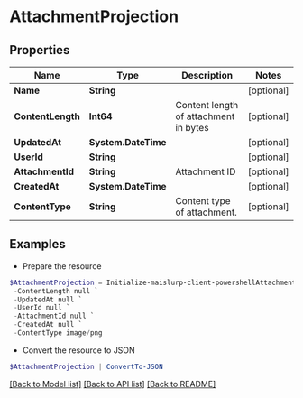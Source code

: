 # AttachmentProjection
## Properties

Name | Type | Description | Notes
------------ | ------------- | ------------- | -------------
**Name** | **String** |  | [optional] 
**ContentLength** | **Int64** | Content length of attachment in bytes | [optional] 
**UpdatedAt** | **System.DateTime** |  | [optional] 
**UserId** | **String** |  | [optional] 
**AttachmentId** | **String** | Attachment ID | [optional] 
**CreatedAt** | **System.DateTime** |  | [optional] 
**ContentType** | **String** | Content type of attachment. | [optional] 

## Examples

- Prepare the resource
```powershell
$AttachmentProjection = Initialize-maislurp-client-powershellAttachmentProjection  -Name null `
 -ContentLength null `
 -UpdatedAt null `
 -UserId null `
 -AttachmentId null `
 -CreatedAt null `
 -ContentType image/png
```

- Convert the resource to JSON
```powershell
$AttachmentProjection | ConvertTo-JSON
```

[[Back to Model list]](../README#documentation-for-models) [[Back to API list]](../README#documentation-for-api-endpoints) [[Back to README]](../README)

